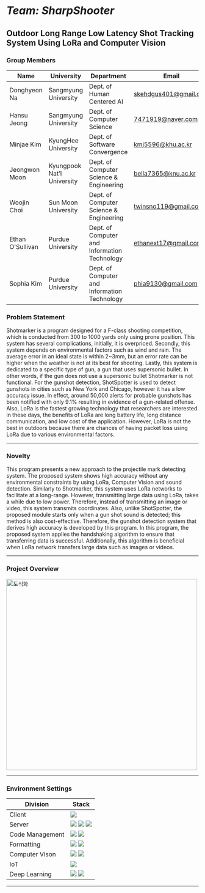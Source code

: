 # _Team: SharpShooter_

## **Outdoor Long Range Low Latency Shot Tracking System Using LoRa and Computer Vision**

### Group Members

| Name             | University                 | Department                                   | Email                 | Contact                           |
| ---------------- | -------------------------- | -------------------------------------------- | --------------------- | --------------------------------- |
| Donghyeon Na     | Sangmyung University       | Dept. of Human Centered AI                   | skehdgus401@gmail.com | https://github.com/xialGuri       |
| Hansu Jeong      | Sangmyung University       | Dept. of Computer Science                    | 7471919@naver.com     | https://github.com/8471919        |
| Minjae Kim       | KyungHee University        | Dept. of Software Convergence                | kmj5596@khu.ac.kr     | https://github.com/MinJaeKim2796  |
| Jeongwon Moon    | Kyungpook Nat’l University | Dept. of Computer Science & Engineering      | bella7365@knu.ac.kr   | https://github.com/gaarden        |
| Woojin Choi      | Sun Moon University        | Dept. of Computer Science & Engineering      | twinsno119@gmail.com  | https://github.com/woojin-choi518 |
| Ethan O'Sullivan | Purdue University          | Dept. of Computer and Information Technology | ethanext17@gmail.com  | https://github.com/ethanext       |
| Sophia Kim       | Purdue University          | Dept. of Computer and Information Technology | phia9130@gmail.com    | https://github.com/lee3155        |

### Problem Statement

Shotmarker is a program designed for a F-class shooting competition, which is conducted from 300 to 1000 yards only using prone position. This system has several complications, initially, it is overpriced. Secondly, this system depends on environmental factors such as wind and rain. The average error in an ideal state is within 2~3mm, but an error rate can be higher when the weather is not at its best for shooting. Lastly, this system is dedicated to a specific type of gun, a gun that uses supersonic bullet. In other words, if the gun does not use a supersonic bullet Shotmarker is not functional. For the gunshot detection, ShotSpotter is used to detect gunshots in cities such as New York and Chicago, however it has a low accuracy issue. In effect, around 50,000 alerts for probable gunshots has been notified with only 9.1% resulting in evidence of a gun-related offense. Also, LoRa is the fastest growing technology that researchers are interested in these days, the benefits of LoRa are long battery life, long distance communication, and low cost of the application. However, LoRa is not the best in outdoors because there are chances of having packet loss using LoRa due to various environmental factors.

---

### Novelty

This program presents a new approach to the projectile mark detecting system. The proposed system shows high accuracy without any environmental constraints by using LoRa, Computer Vision and sound detection. Similarly to Shotmarker, this system uses LoRa networks to facilitate at a long-range. However, transmitting large data using LoRa, takes a while due to low power. Therefore, instead of transmitting an image or video, this system transmits coordinates. Also, unlike ShotSpotter, the proposed module starts only when a gun shot sound is detected; this method is also cost-effective. Therefore, the gunshot detection system that derives high accuracy is developed by this program. In this program, the proposed system applies the handshaking algorithm to ensure that transferring data is successful. Additionally, this algorithm is beneficial when LoRa network transfers large data such as images or videos.

---

### Project Overview

<img align="center" width="500" alt="도식화" src="https://user-images.githubusercontent.com/77319785/196273713-43df42f2-068c-4285-ab9c-fec79f087b1b.png">

---

### Environment Settings

| Division        | Stack                                                                                                                                                                                                                                                                                                                             |
| --------------- | --------------------------------------------------------------------------------------------------------------------------------------------------------------------------------------------------------------------------------------------------------------------------------------------------------------------------------- |
| Client          | <img src="https://img.shields.io/badge/React-blue?style=for-the-badge&logo=React&logoColor=61DAFB">                                                                                                                                                                                                                               |
| Server          | <img src="https://img.shields.io/badge/NodeJs-green?style=for-the-badge&logo=Node.js&logoColor=339933"/> <img src="https://img.shields.io/badge/Express-grey?style=for-the-badge&logo=Express&logoColor=000000"/> <img src="https://img.shields.io/badge/TypeScript-black?style=for-the-badge&logo=TypeScript&logoColor=3178C6"/> |
| Code Management | <img src="https://img.shields.io/badge/git-F05032?style=for-the-badge&logo=git&logoColor=black"/> <img src="https://img.shields.io/badge/github-181717?style=for-the-badge&logo=github&logoColor=white"/>                                                                                                                         |
| Formatting      | <img src="https://img.shields.io/badge/prettier-F7B93E?style=for-the-badge&logo=prettier&logoColor=black"> <img src="https://img.shields.io/badge/ESLint-purple?style=for-the-badge&logo=ESLint&logoColor=4B32C3">                                                                                                                |
| Computer Vison  | <img src="https://img.shields.io/badge/OpenCV-purple?style=for-the-badge&logo=OpenCV&logoColor=5C3EE8"/> <img src="https://img.shields.io/badge/Python-skyblue?style=for-the-badge&logo=Python&logoColor=3776AB"/>                                                                                                                |
| IoT             | <img src="https://img.shields.io/badge/Raspberry Pi-red?style=for-the-badge&logo=Raspberry Pi&logoColor=A22846">                                                                                                                                                                                                                  |
| Deep Learning   | <img src="https://img.shields.io/badge/Python-blue?style=for-the-badge&logo=Python&logoColor=3776AB"/> <img src="https://img.shields.io/badge/Pytorch-Gray?style=for-the-badge&logo=Pytorch&logoColor=EE4C2C"/>                                                                                                                   |

---